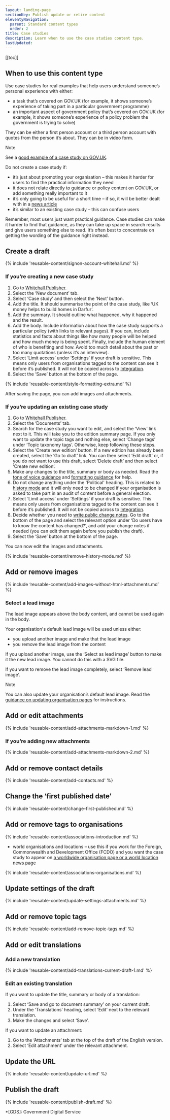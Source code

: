 ```yaml
---
layout: landing-page
sectionKey: Publish update or retire content
eleventyNavigation:
  parent: Standard content types
  order: 2
title: Case studies
description: Learn when to use the case studies content type.
lastUpdated:
---
```


[[toc]]

## When to use this content type

Use case studies for real examples that help users understand someone’s personal experience with either:

- a task that’s covered on GOV.UK (for example, it shows someone’s experience of taking part in a particular government programme)
- an important aspect of government policy that’s covered on GOV.UK (for example, it shows someone’s experience of a policy problem the government is trying to solve)

They can be either a first person account or a third person account with quotes from the person it’s about. They can be in video form.

> [!NOTE]
> See a [good example of a case study on GOV.UK](https://www.gov.uk/government/case-studies/how-the-home-offices-immigration-technology-department-reduced-its-cloud-costs-by-40).

Do not create a case study if:

- it’s just about promoting your organisation – this makes it harder for users to find the practical information they need
- it does not relate directly to guidance or policy content on GOV.UK, or add something really important to it
- it’s only going to be useful for a short time – if so, it will be better dealt with in a [news article](LINK)
- it’s similar to an existing case study – this can confuse users

Remember, most users just want practical guidance. Case studies can make it harder to find that guidance, as they can take up space in search results and give users something else to read. It’s often best to concentrate on getting the wording of the guidance right instead.

## Create a draft

{% include 'reusable-content/signon-account-whitehall.md' %}

### If you’re creating a new case study

1. Go to [Whitehall Publisher](https://whitehall-admin.publishing.service.gov.uk/government/admin/).
2. Select the ‘New document’ tab.
3. Select ‘Case study’ and then select the ‘Next’ button.
4. Add the title. It should summarise the point of the case study, like ‘UK money helps to build homes in Darfur’.
5. Add the summary. It should outline what happened, why it happened and the result.
6. Add the body. Include information about how the case study supports a particular policy (with links to relevant pages). If you can, include statistics and facts about things like how many people will be helped and how much money is being spent. Finally, include the human element of who is benefiting and how. Avoid too much detail about the past or too many quotations (unless it’s an interview).
5. Select ‘Limit access’ under ‘Settings’ if your draft is sensitive. This means only users from organisations tagged to the content can see it before it’s published. It will not be copied across to [Integration](LINK).
6. Select the ‘Save’ button at the bottom of the page.

{% include 'reusable-content/style-formatting-extra.md' %}


After saving the page, you can add images and attachments.

### If you’re updating an existing case study 

1. Go to [Whitehall Publisher](https://whitehall-admin.publishing.service.gov.uk/government/admin/).
2. Select the ‘Documents’ tab.
3. Search for the case study you want to edit, and select the ‘View’ link next to it. This will take you to the edition summary page. If you only want to update the topic tags and nothing else, select ‘Change tags’ under ‘Topic taxonomy tags’. Otherwise, keep following these steps.
4. Select the ‘Create new edition’ button. If a new edition has already been created, select the ‘Go to draft’ link. You can then select ‘Edit draft’ or, if you do not want to use this draft, select ‘Delete draft’ and then select ‘Create new edition’.
5. Make any changes to the title, summary or body as needed. Read the [tone of voice guidance](/writing-to-gov-uk-standards/tone-of-voice/) and [formatting guidance](LINK) for help.
6. Do not change anything under the 'Political' heading. This is related to [history mode](/writing-to-gov-uk-standards/plan-manage-content/manage-existing-govuk-content/) and it will only need to be changed if your organisation is asked to take part in an audit of content before a general election.
7. Select ‘Limit access’ under ‘Settings’ if your draft is sensitive. This means only users from organisations tagged to the content can see it before it’s published. It will not be copied across to [Integration](LINK).
8. Decide whether you need to [write public change notes](/writing-to-gov-uk-standards/tone-of-voice/change-notes/). Go to the bottom of the page and select the relevant option under ‘Do users have to know the content has changed?’, and add your change notes if needed (you can edit them again before you publish the draft).
9. Select the ‘Save’ button at the bottom of the page.

You can now edit the images and attachments.

{% include 'reusable-content/remove-history-mode.md' %} 

## Add or remove images

{% include ‘reusable-content/add-images-without-html-attachments.md’ %}

### Select a lead image

The lead image appears above the body content, and cannot be used again in the body. 

Your organisation's default lead image will be used unless either:

- you upload another image and make that the lead image
- you remove the lead image from the content

If you upload another image, use the ‘Select as lead image’ button to make it the new lead image. You cannot do this with a SVG file.

If you want to remove the lead image completely, select ‘Remove lead image’.

> [!NOTE]
> You can also update your organisation’s default lead image. Read the [guidance on updating organisation pages](LINK) for instructions.

## Add or edit attachments

{% include 'reusable-content/add-attachments-markdown-1.md' %}

### If you’re adding new attachments

{% include 'reusable-content/add-attachments-markdown-2.md' %}

## Add or remove contact details

{% include 'reusable-content/add-contacts.md' %}

## Change the ‘first published date’

{% include 'reusable-content/change-first-published.md' %}

## Add or remove tags to organisations

{% include 'reusable-content/associations-introduction.md' %}

- world organisations and locations – use this if you work for the Foreign, Commonwealth and Development Office (FCDO) and you want the case study to appear on [a worldwide organisation page or a world location news page](LINK)

{% include 'reusable-content/associations-organisations.md' %}

## Update settings of the draft

{% include 'reusable-content/update-settings-attachments.md' %}

## Add or remove topic tags

{% include 'reusable-content/add-remove-topic-tags.md' %}

## Add or edit translations

### Add a new translation

{% include 'reusable-content/add-translations-current-draft-1.md' %}

### Edit an existing translation

If you want to update the title, summary or body of a translation:

1. Select ‘Save and go to document summary’ on your current draft. 
2. Under the ‘Translations’ heading, select ‘Edit’ next to the relevant translation.
3. Make the changes and select ‘Save’.

If you want to update an attachment:

1. Go to the ‘Attachments’ tab at the top of the draft of the English version.
2. Select ‘Edit attachment’ under the relevant attachment.

## Update the URL

{% include 'reusable-content/update-url.md' %}

## Publish the draft

{% include 'reusable-content/publish-draft.md' %}

*[GDS]: Government Digital Service